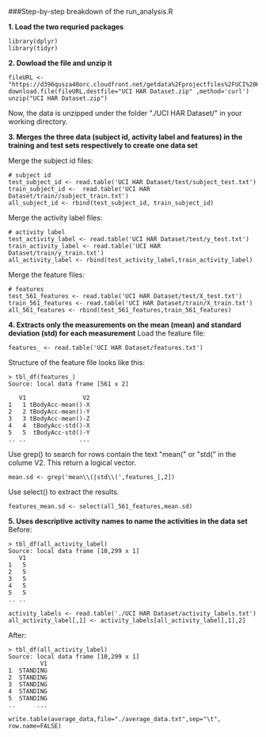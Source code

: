
###Step-by-step breakdown of the run_analysis.R

**1. Load the two requried packages**
```
library(dplyr)
library(tidyr)
```

**2. Dowload the file and unzip it**
```
fileURL <- "https://d396qusza40orc.cloudfront.net/getdata%2Fprojectfiles%2FUCI%20HAR%20Dataset.zip"
download.file(fileURL,destfile="UCI HAR Dataset.zip" ,method='curl')
unzip("UCI HAR Dataset.zip")
```
Now, the data is unzipped under the folder "./UCI HAR Dataset/" in your working directory.



**3. Merges the three data (subject id, activity label and features) in the training and test sets respectively to create one data set**

Merge the subject id files:
```
# subject id
test_subject_id <- read.table('UCI HAR Dataset/test/subject_test.txt')
train_subject_id <-  read.table('UCI HAR Dataset/train//subject_train.txt')
all_subject_id <- rbind(test_subject_id, train_subject_id)
```

Merge the activity label files:
```
# activity label
test_activity_label <- read.table('UCI HAR Dataset/test/y_test.txt')
train_activity_label <- read.table('UCI HAR Dataset/train/y_train.txt')
all_activity_label <- rbind(test_activity_label,train_activity_label)
```

Merge the feature files:
```
# features
test_561_features <- read.table('UCI HAR Dataset/test/X_test.txt')
train_561_features <- read.table('UCI HAR Dataset/train/X_train.txt')
all_561_features <- rbind(test_561_features,train_561_features)
```


**4. Extracts only the measurements on the mean (mean) and standard deviation (std) for each measurement**
Load the feature file:
```
features_ <- read.table('UCI HAR Dataset/features.txt')
```
Structure of the feature file looks like this:
```
> tbl_df(features_)
Source: local data frame [561 x 2]

   V1                V2
1   1 tBodyAcc-mean()-X
2   2 tBodyAcc-mean()-Y
3   3 tBodyAcc-mean()-Z
4   4  tBodyAcc-std()-X
5   5  tBodyAcc-std()-Y
.. ..               ...
```

Use grep() to search for rows contain the text "mean(" or "std(" in the colume V2. This return a logical vector.
```
mean.sd <- grep('mean\\(|std\\(',features_[,2])
```

Use select() to extract the results.
```
features_mean.sd <- select(all_561_features,mean.sd)
```

**5. Uses descriptive activity names to name the activities in the data set**
Before:
```
> tbl_df(all_activity_label)
Source: local data frame [10,299 x 1]
   V1
1   5
2   5
3   5
4   5
5   5
.. ..
```
```
activity_labels <- read.table('./UCI HAR Dataset/activity_labels.txt')
all_activity_label[,1] <- activity_labels[all_activity_label[,1],2]
```

After:
```
> tbl_df(all_activity_label)
Source: local data frame [10,299 x 1]
         V1
1  STANDING
2  STANDING
3  STANDING
4  STANDING
5  STANDING
..      ...
```



```
write.table(average_data,file="./average_data.txt",sep="\t", row.name=FALSE)
```
